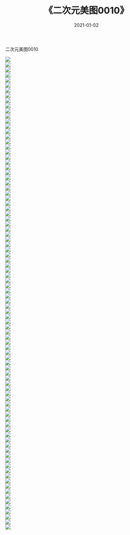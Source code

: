 ﻿---
layout: post
title:  《二次元美图0010》
date:   2021-01-02
img: http://imgx.orgx.ga/二次元/2021/二次元美图0010/000.jpg
categories: [美女, 清纯, 唯美]
---

二次元美图0010

 ![](http://imgx.orgx.ga/二次元/2021/二次元美图0010/001.jpg) <br>![](http://imgx.orgx.ga/二次元/2021/二次元美图0010/002.jpg) <br>![](http://imgx.orgx.ga/二次元/2021/二次元美图0010/003.jpg) <br>![](http://imgx.orgx.ga/二次元/2021/二次元美图0010/004.jpg) <br>![](http://imgx.orgx.ga/二次元/2021/二次元美图0010/005.jpg) <br>![](http://imgx.orgx.ga/二次元/2021/二次元美图0010/006.jpg) <br>![](http://imgx.orgx.ga/二次元/2021/二次元美图0010/007.jpg) <br>![](http://imgx.orgx.ga/二次元/2021/二次元美图0010/008.jpg) <br>![](http://imgx.orgx.ga/二次元/2021/二次元美图0010/009.jpg) <br>![](http://imgx.orgx.ga/二次元/2021/二次元美图0010/010.jpg) <br>![](http://imgx.orgx.ga/二次元/2021/二次元美图0010/011.jpg) <br>![](http://imgx.orgx.ga/二次元/2021/二次元美图0010/012.jpg) <br>![](http://imgx.orgx.ga/二次元/2021/二次元美图0010/013.jpg) <br>![](http://imgx.orgx.ga/二次元/2021/二次元美图0010/014.jpg) <br>![](http://imgx.orgx.ga/二次元/2021/二次元美图0010/015.jpg) <br>![](http://imgx.orgx.ga/二次元/2021/二次元美图0010/016.jpg) <br>![](http://imgx.orgx.ga/二次元/2021/二次元美图0010/017.jpg) <br>![](http://imgx.orgx.ga/二次元/2021/二次元美图0010/018.jpg) <br>![](http://imgx.orgx.ga/二次元/2021/二次元美图0010/019.jpg) <br>![](http://imgx.orgx.ga/二次元/2021/二次元美图0010/020.jpg) <br>![](http://imgx.orgx.ga/二次元/2021/二次元美图0010/021.jpg) <br>![](http://imgx.orgx.ga/二次元/2021/二次元美图0010/022.jpg) <br>![](http://imgx.orgx.ga/二次元/2021/二次元美图0010/023.jpg) <br>![](http://imgx.orgx.ga/二次元/2021/二次元美图0010/024.jpg) <br>![](http://imgx.orgx.ga/二次元/2021/二次元美图0010/025.jpg) <br>![](http://imgx.orgx.ga/二次元/2021/二次元美图0010/026.jpg) <br>![](http://imgx.orgx.ga/二次元/2021/二次元美图0010/027.jpg) <br>![](http://imgx.orgx.ga/二次元/2021/二次元美图0010/028.jpg) <br>![](http://imgx.orgx.ga/二次元/2021/二次元美图0010/029.jpg) <br>![](http://imgx.orgx.ga/二次元/2021/二次元美图0010/030.jpg) <br>![](http://imgx.orgx.ga/二次元/2021/二次元美图0010/031.jpg) <br>![](http://imgx.orgx.ga/二次元/2021/二次元美图0010/032.jpg) <br>![](http://imgx.orgx.ga/二次元/2021/二次元美图0010/033.jpg) <br>![](http://imgx.orgx.ga/二次元/2021/二次元美图0010/034.jpg) <br>![](http://imgx.orgx.ga/二次元/2021/二次元美图0010/035.jpg) <br>![](http://imgx.orgx.ga/二次元/2021/二次元美图0010/036.jpg) <br>![](http://imgx.orgx.ga/二次元/2021/二次元美图0010/037.jpg) <br>![](http://imgx.orgx.ga/二次元/2021/二次元美图0010/038.jpg) <br>![](http://imgx.orgx.ga/二次元/2021/二次元美图0010/039.jpg) <br>![](http://imgx.orgx.ga/二次元/2021/二次元美图0010/040.jpg) <br>![](http://imgx.orgx.ga/二次元/2021/二次元美图0010/041.jpg) <br>![](http://imgx.orgx.ga/二次元/2021/二次元美图0010/042.jpg) <br>![](http://imgx.orgx.ga/二次元/2021/二次元美图0010/043.jpg) <br>![](http://imgx.orgx.ga/二次元/2021/二次元美图0010/044.jpg) <br>![](http://imgx.orgx.ga/二次元/2021/二次元美图0010/045.jpg) <br>![](http://imgx.orgx.ga/二次元/2021/二次元美图0010/046.jpg) <br>![](http://imgx.orgx.ga/二次元/2021/二次元美图0010/047.jpg) <br>![](http://imgx.orgx.ga/二次元/2021/二次元美图0010/048.jpg) <br>![](http://imgx.orgx.ga/二次元/2021/二次元美图0010/049.jpg) <br>![](http://imgx.orgx.ga/二次元/2021/二次元美图0010/050.jpg) <br>![](http://imgx.orgx.ga/二次元/2021/二次元美图0010/051.jpg) <br>![](http://imgx.orgx.ga/二次元/2021/二次元美图0010/052.jpg) <br>![](http://imgx.orgx.ga/二次元/2021/二次元美图0010/053.jpg) <br>![](http://imgx.orgx.ga/二次元/2021/二次元美图0010/054.jpg) <br>![](http://imgx.orgx.ga/二次元/2021/二次元美图0010/055.jpg) <br>![](http://imgx.orgx.ga/二次元/2021/二次元美图0010/056.jpg) <br>![](http://imgx.orgx.ga/二次元/2021/二次元美图0010/057.jpg) <br>![](http://imgx.orgx.ga/二次元/2021/二次元美图0010/058.jpg) <br>![](http://imgx.orgx.ga/二次元/2021/二次元美图0010/059.jpg) <br>![](http://imgx.orgx.ga/二次元/2021/二次元美图0010/060.jpg) <br>![](http://imgx.orgx.ga/二次元/2021/二次元美图0010/061.jpg) <br>![](http://imgx.orgx.ga/二次元/2021/二次元美图0010/062.jpg) <br>![](http://imgx.orgx.ga/二次元/2021/二次元美图0010/063.jpg) <br>![](http://imgx.orgx.ga/二次元/2021/二次元美图0010/064.jpg) <br>![](http://imgx.orgx.ga/二次元/2021/二次元美图0010/065.jpg) <br>![](http://imgx.orgx.ga/二次元/2021/二次元美图0010/066.jpg) <br>![](http://imgx.orgx.ga/二次元/2021/二次元美图0010/067.jpg) <br>![](http://imgx.orgx.ga/二次元/2021/二次元美图0010/068.jpg) <br>![](http://imgx.orgx.ga/二次元/2021/二次元美图0010/069.jpg) <br>![](http://imgx.orgx.ga/二次元/2021/二次元美图0010/070.jpg) <br>![](http://imgx.orgx.ga/二次元/2021/二次元美图0010/071.jpg) <br>![](http://imgx.orgx.ga/二次元/2021/二次元美图0010/072.jpg) <br>![](http://imgx.orgx.ga/二次元/2021/二次元美图0010/073.jpg) <br>![](http://imgx.orgx.ga/二次元/2021/二次元美图0010/074.jpg) <br>![](http://imgx.orgx.ga/二次元/2021/二次元美图0010/075.jpg) <br>![](http://imgx.orgx.ga/二次元/2021/二次元美图0010/076.jpg) <br>![](http://imgx.orgx.ga/二次元/2021/二次元美图0010/077.jpg) <br>![](http://imgx.orgx.ga/二次元/2021/二次元美图0010/078.jpg) <br>![](http://imgx.orgx.ga/二次元/2021/二次元美图0010/079.jpg) <br>![](http://imgx.orgx.ga/二次元/2021/二次元美图0010/080.jpg) <br>![](http://imgx.orgx.ga/二次元/2021/二次元美图0010/081.jpg) <br>![](http://imgx.orgx.ga/二次元/2021/二次元美图0010/082.jpg) <br>![](http://imgx.orgx.ga/二次元/2021/二次元美图0010/083.jpg) <br>![](http://imgx.orgx.ga/二次元/2021/二次元美图0010/084.jpg) <br>![](http://imgx.orgx.ga/二次元/2021/二次元美图0010/085.jpg) <br>![](http://imgx.orgx.ga/二次元/2021/二次元美图0010/086.jpg) <br>![](http://imgx.orgx.ga/二次元/2021/二次元美图0010/087.jpg) <br>![](http://imgx.orgx.ga/二次元/2021/二次元美图0010/088.jpg) <br>![](http://imgx.orgx.ga/二次元/2021/二次元美图0010/089.jpg) <br>![](http://imgx.orgx.ga/二次元/2021/二次元美图0010/090.jpg) <br>![](http://imgx.orgx.ga/二次元/2021/二次元美图0010/091.jpg) <br>![](http://imgx.orgx.ga/二次元/2021/二次元美图0010/092.jpg) <br>